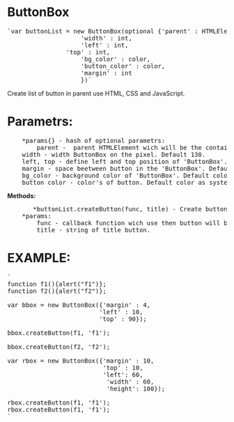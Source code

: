 # ButtonBox

<pre>
`var buttonList = new ButtonBox(optional {'parent' : HTMLElement,
                    'width' : int,
                    'left' : int,
	            'top' : int,
                    'bg_color' : color,
                    'button_color' : color,
                    'margin' : int
                    })`
</pre>

Create list of button in parent use HTML, CSS and JavaScript.

#  Parametrs:
<pre>
    *params{} - hash of optional parametrs:
    	parent -  parent HTMLElement wich will be the container for 'ButtonBox'. Default 'document.body'.
	width - width ButtonBox on the pixel. Default 130.
	left, top - define left and top position of 'ButtonBox'. Default they define - 0;
	margin - space beetween button in the 'ButtonBox'. Default be 0.
	bg_color - background color of 'ButtonBox'. Default color as system.
	button_color - color's of button. Default color as system.
</pre>
  
  ****Methods:****
<pre>
       *buttonList.createButton(func, title) - Create button in 'buttonList'.
    *params:
        func - callback function wich use then button will be clicked
        title - string of title button.
</pre>
# EXAMPLE:
<pre>
`
function f1(){alert("f1")};
function f2(){alert("f2")};

var bbox = new ButtonBox({'margin' : 4,
                         'left' : 10,
                         'top' : 90});

bbox.createButton(f1, 'f1');

bbox.createButton(f2, 'f2');

var rbox = new ButtonBox({'margin' : 10,
                          'top' : 10,
                          'left': 60,
                           'width' : 60,
                           'height': 100});
			   
rbox.createButton(f1, 'f1');
rbox.createButton(f1, 'f1');
`
</pre>
